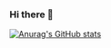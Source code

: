 ### Hi there 👋

<div style="text-align=center;">

[![Anurag's GitHub stats](https://github-readme-stats.vercel.app/api?username=minnnnnk)](https://github.com/minnnnnk/github-readme-stats)

</div>

